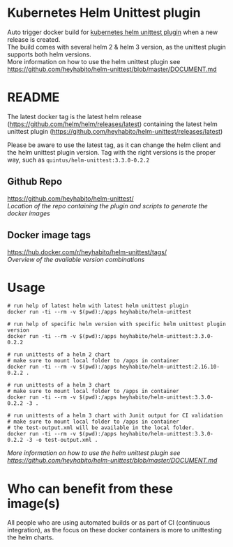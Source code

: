 # Kubernetes Helm Unittest plugin #

Auto trigger docker build for [kubernetes helm unittest plugin](https://github.com/heyhabito/helm-unittest) when a new release is created. </br>
The build comes with several helm 2 & helm 3 version, as the unittest plugin supports both helm versions. </br>
More information on how to use the helm unittest plugin see https://github.com/heyhabito/helm-unittest/blob/master/DOCUMENT.md

# README #

The latest docker tag is the latest helm release (https://github.com/helm/helm/releases/latest) containing the latest helm unittest plugin (https://github.com/heyhabito/helm-unittest/releases/latest)

Please be aware to use the latest tag, as it can change the helm client and the helm unittest plugin version. Tag with the right versions is the proper way, such as ``` quintus/helm-unittest:3.3.0-0.2.2 ```

## Github Repo ##

https://github.com/heyhabito/helm-unittest/ </br>
*Location of the repo containing the plugin and scripts to generate the docker images*

## Docker image tags ##

https://hub.docker.com/r/heyhabito/helm-unittest/tags/ </br>
*Overview of the available version combinations*

# Usage #
``` 
# run help of latest helm with latest helm unittest plugin
docker run -ti --rm -v $(pwd):/apps heyhabito/helm-unittest

# run help of specific helm version with specific helm unittest plugin version
docker run -ti --rm -v $(pwd):/apps heyhabito/helm-unittest:3.3.0-0.2.2

# run unittests of a helm 2 chart
# make sure to mount local folder to /apps in container
docker run -ti --rm -v $(pwd):/apps heyhabito/helm-unittest:2.16.10-0.2.2 .

# run unittests of a helm 3 chart
# make sure to mount local folder to /apps in container
docker run -ti --rm -v $(pwd):/apps heyhabito/helm-unittest:3.3.0-0.2.2 -3 .

# run unittests of a helm 3 chart with Junit output for CI validation
# make sure to mount local folder to /apps in container
# the test-output.xml will be available in the local folder.
docker run -ti --rm -v $(pwd):/apps heyhabito/helm-unittest:3.3.0-0.2.2 -3 -o test-output.xml .
```
*More information on how to use the helm unittest plugin see https://github.com/heyhabito/helm-unittest/blob/master/DOCUMENT.md*

# Who can benefit from these image(s) #

All people who are using automated builds or as part of CI (continuous integration), as the focus on these docker containers is more to unittesting the helm charts.
